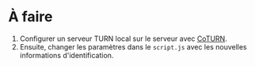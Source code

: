 # À faire

1. Configurer un serveur TURN local sur le serveur avec [CoTURN](https://www.metered.ca/blog/google-turn-server-in-7-simple-steps/).
2. Ensuite, changer les paramètres dans le `script.js` avec les nouvelles informations d'identification.
